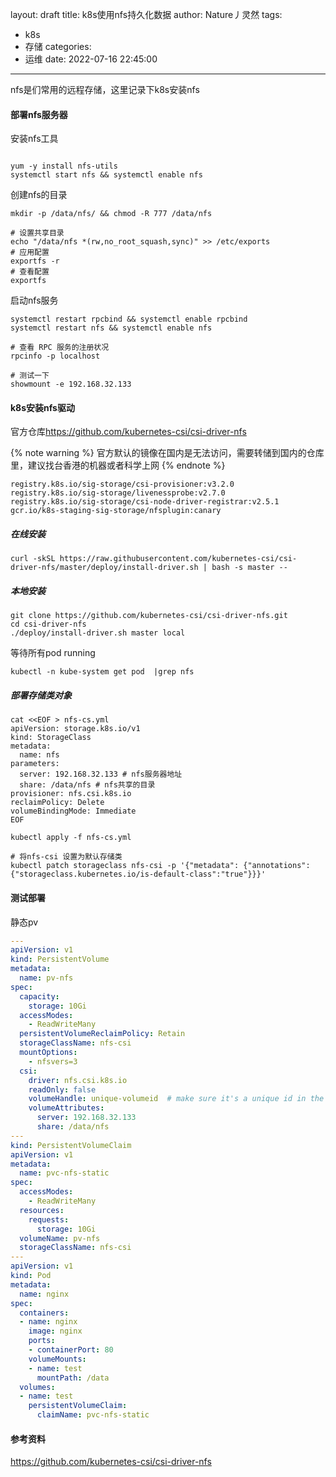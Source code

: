 layout: draft
title: k8s使用nfs持久化数据
author: Nature丿灵然
tags:
  - k8s
  - 存储
categories:
  - 运维
date: 2022-07-16 22:45:00
---
nfs是们常用的远程存储，这里记录下k8s安装nfs

<!--more-->

#### 部署nfs服务器

安装nfs工具

```shell

yum -y install nfs-utils
systemctl start nfs && systemctl enable nfs
```

创建nfs的目录

```shell
mkdir -p /data/nfs/ && chmod -R 777 /data/nfs

# 设置共享目录
echo "/data/nfs *(rw,no_root_squash,sync)" >> /etc/exports
# 应用配置
exportfs -r
# 查看配置
exportfs
```

启动nfs服务

```shell
systemctl restart rpcbind && systemctl enable rpcbind
systemctl restart nfs && systemctl enable nfs

# 查看 RPC 服务的注册状况
rpcinfo -p localhost

# 测试一下
showmount -e 192.168.32.133
```

#### k8s安装nfs驱动

官方仓库<https://github.com/kubernetes-csi/csi-driver-nfs>

{% note warning %}
官方默认的镜像在国内是无法访问，需要转储到国内的仓库里，建议找台香港的机器或者科学上网
{% endnote %}

```shell
registry.k8s.io/sig-storage/csi-provisioner:v3.2.0
registry.k8s.io/sig-storage/livenessprobe:v2.7.0
registry.k8s.io/sig-storage/csi-node-driver-registrar:v2.5.1
gcr.io/k8s-staging-sig-storage/nfsplugin:canary
```

##### 在线安装

```shell
curl -skSL https://raw.githubusercontent.com/kubernetes-csi/csi-driver-nfs/master/deploy/install-driver.sh | bash -s master --
```

##### 本地安装

```shell
git clone https://github.com/kubernetes-csi/csi-driver-nfs.git
cd csi-driver-nfs
./deploy/install-driver.sh master local
```

等待所有pod running

```shell
kubectl -n kube-system get pod  |grep nfs
```

##### 部署存储类对象

```shell
cat <<EOF > nfs-cs.yml
apiVersion: storage.k8s.io/v1
kind: StorageClass
metadata:
  name: nfs
parameters:
  server: 192.168.32.133 # nfs服务器地址
  share: /data/nfs # nfs共享的目录
provisioner: nfs.csi.k8s.io
reclaimPolicy: Delete
volumeBindingMode: Immediate
EOF

kubectl apply -f nfs-cs.yml
```

```shell
# 将nfs-csi 设置为默认存储类
kubectl patch storageclass nfs-csi -p '{"metadata": {"annotations":{"storageclass.kubernetes.io/is-default-class":"true"}}}'
```

#### 测试部署

静态pv

```yaml
---
apiVersion: v1
kind: PersistentVolume
metadata:
  name: pv-nfs
spec:
  capacity:
    storage: 10Gi
  accessModes:
    - ReadWriteMany
  persistentVolumeReclaimPolicy: Retain
  storageClassName: nfs-csi
  mountOptions:
    - nfsvers=3
  csi:
    driver: nfs.csi.k8s.io
    readOnly: false
    volumeHandle: unique-volumeid  # make sure it's a unique id in the cluster
    volumeAttributes:
      server: 192.168.32.133
      share: /data/nfs
---
kind: PersistentVolumeClaim
apiVersion: v1
metadata:
  name: pvc-nfs-static
spec:
  accessModes:
    - ReadWriteMany
  resources:
    requests:
      storage: 10Gi
  volumeName: pv-nfs
  storageClassName: nfs-csi
---
apiVersion: v1
kind: Pod
metadata:
  name: nginx
spec:
  containers:
  - name: nginx
    image: nginx
    ports:
    - containerPort: 80
    volumeMounts:
    - name: test
      mountPath: /data
  volumes:
  - name: test
    persistentVolumeClaim:
      claimName: pvc-nfs-static
```

#### 参考资料

<https://github.com/kubernetes-csi/csi-driver-nfs>
